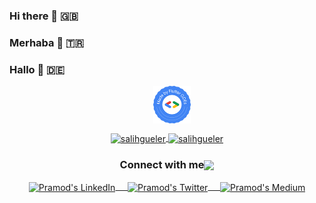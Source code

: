 ### Hi there 👋 🇬🇧 
### Merhaba 👋 🇹🇷 
### Hallo 👋 🇩🇪

<p align="center">
  &nbsp;
  &nbsp;
  <img align="center" src="https://raw.githubusercontent.com/mkiisoft/flutter-gallery/master/assets/images/flutter_badge.png" width="12%"/>
  </p>
</p>

<p align="center">
<a href="https://github.com/salihgueler">
  <img height="180em" align="center" src="https://github-readme-stats.vercel.app/api?username=salihgueler&show_icons=true&locale=en&theme=algolia&include_all_commits=true&count_private=true" alt="salihgueler"/>
  <img height="180em" align="center" src="https://github-readme-stats.vercel.app/api/top-langs?username=salihgueler&show_icons=true&locale=en&layout=compact&langs_count=8&theme=algolia" alt="salihgueler"/>
</a>
</p>

<div align="center">
  <h3 align="center">Connect with me<img align="center" src="https://github.com/rajput2107/rajput2107/blob/master/Assets/Handshake.gif" height="33px" /></h3> 
</div>
<p align="center">
 <a href="https://www.linkedin.com/in/msalihguler/" target=”_blank”>
  <img align="center" alt="Pramod's LinkedIn" width="30px" src="https://www.vectorlogo.zone/logos/linkedin/linkedin-icon.svg" /> &nbsp; &nbsp;
 </a>
 <a href="https://twitter.com/salihgueler" target=”_blank”>
  <img align="center" alt="Pramod's Twitter" width="30px" src="https://www.vectorlogo.zone/logos/twitter/twitter-official.svg" /> &nbsp; &nbsp;
 </a>
 <a href="https://medium.com/@muhammedsalihguler" target=”_blank”>
  <img align="center" alt="Pramod's Medium" width="30px" src="https://www.vectorlogo.zone/logos/medium/medium-tile.svg" />
 </a> 
</p>



